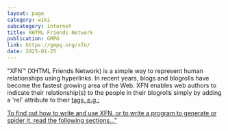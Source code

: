 ```yaml
---
layout: page
category: wiki
subcategory: internet
title: XHTML Friends Network
publication: GMPG
link: https://gmpg.org/xfn/
date: 2025-01-25
---
```


"XFN™ (XHTML Friends Network) is a simple way to represent human relationships using hyperlinks. In recent years, blogs and blogrolls have become the fastest growing area of the Web. XFN enables web authors to indicate their relationship(s) to the people in their blogrolls simply by adding a 'rel' attribute to their <a href> tags, e.g.:

<code><a href="http://jeff.example.org" rel="friend met"></code>

To find out how to write and use XFN, or to write a program to generate or spider it, read the following sections..."
